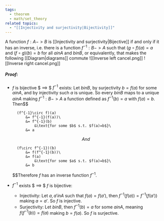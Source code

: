 ```yaml
---
tags:
  - theorem
  - math/set_theory
related topics:
  - "[[Injectivity and surjectivity|Bijectivity]]"
---
```

A function $f: A -> B$ is [[Injectivity and surjectivity|Bijective]] if and only if it has an inverse, i.e. there is a function $f^{-1}: B -> A$ such that $(g\circ f)(a)= a$ and $(f\circ g)(b) = b$ for all $a in A$ and $b in B$, or equivalently, that makes the following [[Diagram|diagrams]] commute
![[Inverse left cancel.png]]
![[Inverse right cancel.png]]
##### Proof:
- $f$ is bijective $ ==> $ $f^{-1}$ exists:
	Let $b in B$, by surjectivity $b=f(a)$ for some $a in A$, and by injectivity such $a$ is unique. So every $b in B$ maps to a unique $a in A$ making $f^{-1}:B -> A$ a function defined as $f^{-1}(b)= a$ with $f(a)=b$. Then$$
	
		(f^{-1}\circ f)(a) 
			&= f^{-1}(f(a))\
			&= f^{-1}(b)
				&\text{for some $b$ s.t. $f(a)=b$}\
			&= a
	$$And$$
	
		(f\circ f^{-1})(b)
			&= f(f^{-1}(b))\
			&= f(a)
				&\text{for some $a$ s.t. $f(a)=b$}\
			&= b
	
	$$Therefore $f$ has an inverse function $f^{-1}$.
- $f^{-1}$ exists $ ==> $ $f$ is bijective:
	- Injectivity:
		Let $a, a' in A$ such that $f(a) = f(a')$, then $f^{-1}(f(a)) = f^{-1}(f(a'))$ making $a=a'$. So $f$ is injective.
	- Surjectivity:
		Let $b in B$, then $f^{-1}(b)= a$ for some $a in A$, meaning $f(f^{-1}(b))=f(a)$ making $b=f(a)$. So $f$ is surjective.
